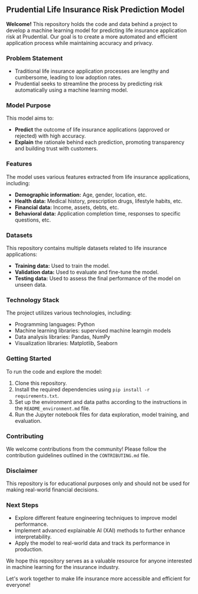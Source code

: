 ## Prudential Life Insurance Risk Prediction Model

**Welcome!** This repository holds the code and data behind a project to develop a machine learning model for predicting life insurance application risk at Prudential. Our goal is to create a more automated and efficient application process while maintaining accuracy and privacy.

### Problem Statement

- Traditional life insurance application processes are lengthy and cumbersome, leading to low adoption rates.
- Prudential seeks to streamline the process by predicting risk automatically using a machine learning model.

### Model Purpose

This model aims to:

- **Predict** the outcome of life insurance applications (approved or rejected) with high accuracy.
- **Explain** the rationale behind each prediction, promoting transparency and building trust with customers.

### Features

The model uses various features extracted from life insurance applications, including:

- **Demographic information:** Age, gender, location, etc.
- **Health data:** Medical history, prescription drugs, lifestyle habits, etc.
- **Financial data:** Income, assets, debts, etc.
- **Behavioral data:** Application completion time, responses to specific questions, etc.

### Datasets

This repository contains multiple datasets related to life insurance applications:

- **Training data:** Used to train the model.
- **Validation data:** Used to evaluate and fine-tune the model.
- **Testing data:** Used to assess the final performance of the model on unseen data.

### Technology Stack

The project utilizes various technologies, including:

- Programming languages: Python
- Machine learning libraries: supervised machine learngin models 
- Data analysis libraries: Pandas, NumPy
- Visualization libraries: Matplotlib, Seaborn

### Getting Started

To run the code and explore the model:

1. Clone this repository.
2. Install the required dependencies using `pip install -r requirements.txt`.
3. Set up the environment and data paths according to the instructions in the `README_environment.md` file.
4. Run the Jupyter notebook files for data exploration, model training, and evaluation.

### Contributing

We welcome contributions from the community! Please follow the contribution guidelines outlined in the `CONTRIBUTING.md` file.

### Disclaimer

This repository is for educational purposes only and should not be used for making real-world financial decisions.

### Next Steps

- Explore different feature engineering techniques to improve model performance.
- Implement advanced explainable AI (XAI) methods to further enhance interpretability.
- Apply the model to real-world data and track its performance in production.

We hope this repository serves as a valuable resource for anyone interested in machine learning for the insurance industry. 

Let's work together to make life insurance more accessible and efficient for everyone!

